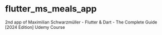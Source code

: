 # flutter_ms_meals_app
2nd app of Maximilian Schwarzmüller - Flutter &amp; Dart - The Complete Guide [2024 Edition] Udemy Course
